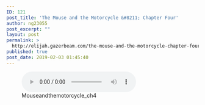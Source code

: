 ```yaml
---
ID: 121
post_title: 'The Mouse and the Motorcycle &#8211; Chapter Four'
author: ng23055
post_excerpt: ""
layout: post
permalink: >
  http://elijah.gazerbeam.com/the-mouse-and-the-motorcycle-chapter-four
published: true
post_date: 2019-02-03 01:45:40
---
```

<!-- wp:podcasting/podcast {"id":122} -->
<figure class="wp-block-podcasting-podcast podcast-122"><audio controls src="http://elijah.gazerbeam.com/wp-content/uploads/2019/02/Mouseandthemotorcycle_ch4.mp3"></audio><figcaption>Mouseandthemotorcycle_ch4</figcaption></figure>
<!-- /wp:podcasting/podcast -->